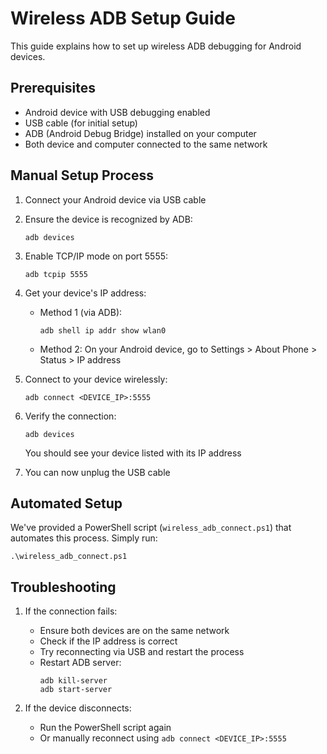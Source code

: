 # Wireless ADB Setup Guide

This guide explains how to set up wireless ADB debugging for Android devices.

## Prerequisites
- Android device with USB debugging enabled
- USB cable (for initial setup)
- ADB (Android Debug Bridge) installed on your computer
- Both device and computer connected to the same network

## Manual Setup Process

1. Connect your Android device via USB cable
2. Ensure the device is recognized by ADB:
   ```
   adb devices
   ```

3. Enable TCP/IP mode on port 5555:
   ```
   adb tcpip 5555
   ```

4. Get your device's IP address:
   - Method 1 (via ADB):
     ```
     adb shell ip addr show wlan0
     ```
   - Method 2: On your Android device, go to Settings > About Phone > Status > IP address

5. Connect to your device wirelessly:
   ```
   adb connect <DEVICE_IP>:5555
   ```

6. Verify the connection:
   ```
   adb devices
   ```
   You should see your device listed with its IP address

7. You can now unplug the USB cable

## Automated Setup
We've provided a PowerShell script (`wireless_adb_connect.ps1`) that automates this process. Simply run:
```
.\wireless_adb_connect.ps1
```

## Troubleshooting
1. If the connection fails:
   - Ensure both devices are on the same network
   - Check if the IP address is correct
   - Try reconnecting via USB and restart the process
   - Restart ADB server:
     ```
     adb kill-server
     adb start-server
     ```

2. If the device disconnects:
   - Run the PowerShell script again
   - Or manually reconnect using `adb connect <DEVICE_IP>:5555`

